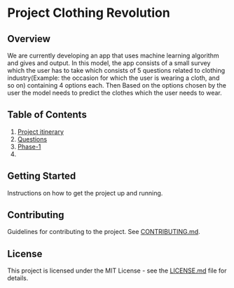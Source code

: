 # Project Clothing Revolution

## Overview
We are currently developing an app that uses machine learning algorithm and gives and output.
In this model, the app consists of a small survey which the user has to take which consists of 5 questions related to clothing industry(Example: the occasion for which the user is wearing a cloth, and so on) containing 4 options each. Then Based on the options chosen by the user the model needs to predict the clothes which the user needs to wear.

## Table of Contents
1. [Project itinerary](Project-itinerary.md)
1. [Questions](Questions.md)
2. [Phase-1](Phase-1.md)
3. 

## Getting Started
Instructions on how to get the project up and running.

## Contributing
Guidelines for contributing to the project. See [CONTRIBUTING.md](CONTRIBUTING.md).

## License
This project is licensed under the MIT License - see the [LICENSE.md](LICENSE.md) file for details.
